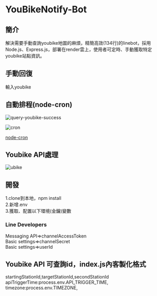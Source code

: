 # YouBikeNotify-Bot

## 簡介
解決需要手動查詢youbike地圖的麻煩，精簡高效(134行)的linebot，採用Node.js、Express.js，部署在render雲上，使用者可定時、手動獲取特定youbike站點資訊。

## 手動回復
輸入youbike

## 自動排程(node-cron)
![query-youbike-success](https://user-images.githubusercontent.com/97031067/223133913-0824f624-969c-4118-abb6-2869bd5c575b.jpg)

![cron](https://user-images.githubusercontent.com/97031067/223153397-a53e02d2-9527-4f6f-9635-21a90334ff9d.jpg)

[node-cron](https://www.npmjs.com/package/node-cron)

## Youbike API處理
![ubike](https://user-images.githubusercontent.com/97031067/223155913-93ff832c-fc32-45c5-aba6-41674f4485e1.jpg)


## 開發
1.clone到本地，npm install<br>
2.新增.env<br>
3.獲取、配置以下環境(金鑰)變數<br>
### Line Developers
Messaging API=>channelAccessToken<br>
Basic settings=>channelSecret<br>
Basic settings=>userId<br>
## Youbike API 可查詢id，index.js內客製化格式 
startingStationId,targetStationId,secondStationId
apiTriggerTime:process.env.API_TRIGGER_TIME,
timezone:process.env.TIMEZONE,
